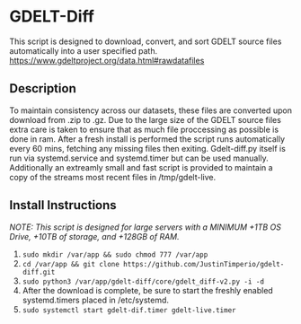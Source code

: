 # GDELT-Diff
This script is designed to download, convert, and sort GDELT source files automatically into a user specified path. https://www.gdeltproject.org/data.html#rawdatafiles

## Description
To maintain consistency across our datasets, these files are converted upon download from .zip to .gz. 
Due to the large size of the GDELT source files extra care is taken to ensure that as much file proccessing as possible is done in ram.
After a fresh install is performed the script runs automatically every 60 mins, fetching any missing files then exiting. Gdelt-diff.py itself is run via systemd.service and systemd.timer but can be used manually.
Additionally an extreamly small and fast script is provided to maintain a copy of the streams most recent files in /tmp/gdelt-live.

## Install Instructions
_NOTE: This script is designed for large servers with a MINIMUM +1TB OS Drive, +10TB of storage, and +128GB of RAM._

1. `sudo mkdir /var/app && sudo chmod 777 /var/app`
2. `cd /var/app && git clone https://github.com/JustinTimperio/gdelt-diff.git`
3. `sudo python3 /var/app/gdelt-diff/core/gdelt_diff-v2.py -i -d`
4. After the download is complete, be sure to start the freshly enabled systemd.timers placed in /etc/systemd.
5. `sudo systemctl start gdelt-dif.timer gdelt-live.timer`
